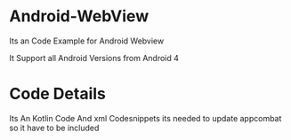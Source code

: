 # Android-WebView
Its an Code Example for Android Webview

It Support all Android Versions from Android 4

# Code Details
Its An Kotlin Code
And xml Codesnippets
its needed to update appcombat so it have to be included

